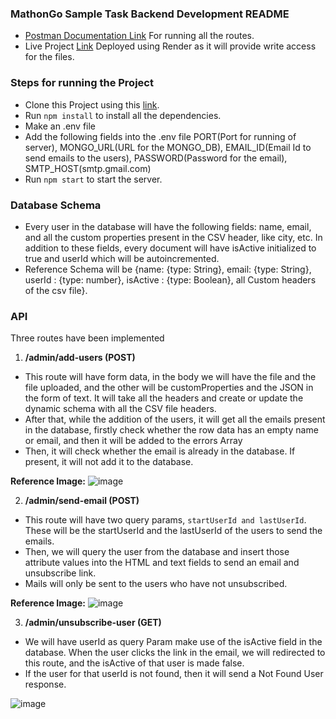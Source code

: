 ### MathonGo Sample Task Backend Development README
* [Postman Documentation Link](https://docs.google.com/document/d/1RZa4Wll3MlXmc75gKgp79sEs3tYkj7Vz0cmi-8ZbGC0/edit?usp=sharing) For running all the routes.
* Live Project [Link](https://mathongo-internshipproject.onrender.com) Deployed using Render as it will provide write access for the files.

### Steps for running the Project

* Clone this Project using this [link](https://github.com/GurudeepRahul/MathonGo_InternshipProject.git).
* Run `npm install` to install all the dependencies.
* Make an .env file
* Add the following fields into the .env file PORT(Port for running of server), MONGO_URL(URL for the MONGO_DB), EMAIL_ID(Email Id to send emails to the users), PASSWORD(Password for the email), SMTP_HOST(smtp.gmail.com)
* Run `npm start` to start the server.

### Database Schema 
* Every user in the database will have the following fields: name, email, and all the custom properties present in the CSV header, like city, etc. In addition to these fields, every document will have isActive initialized to true and userId which will be autoincremented.
* Reference Schema will be {name: {type: String}, email: {type: String}, userId : {type: number}, isActive : {type: Boolean}, all Custom headers of the csv file}.

### API
Three routes have been implemented

1) **/admin/add-users (POST)**

  * This route will have form data, in the body we will have the file and the file uploaded, and the other will be customProperties and the JSON in the form of text. 
    It will take all the headers and create or update the dynamic schema with all the CSV file headers.
  * After that, while the addition of the users, it will get all the emails present in the database, firstly check whether the row data has an empty name or email, and then it will be added to the errors Array
  * Then, it will check whether the email is already in the database. If present, it will not add it to the database.

**Reference Image:**
![image](https://github.com/GurudeepRahul/MathonGo_InternshipProject/assets/87088087/5cc160b2-7251-4aac-ac19-f1ab1c8ffb40)


2) **/admin/send-email (POST)**

  * This route will have two query params, `startUserId and lastUserId`. These will be the startUserId and the lastUserId of the users to send the emails.
  * Then, we will query the user from the database and insert those attribute values into the HTML and text fields to send an email and unsubscribe link.
  * Mails will only be sent to the users who have not unsubscribed.

**Reference Image:**
![image](https://github.com/GurudeepRahul/MathonGo_InternshipProject/assets/87088087/9b03b117-cc69-4ca5-8558-ac51d40dda41)

3) **/admin/unsubscribe-user (GET)**

  * We will have userId as query Param make use of the isActive field in the database. When the user clicks the link in the email, we will redirected to this route, and the isActive of that user is made false.
  * If the user for that userId is not found, then it will send a Not Found User response.

![image](https://github.com/GurudeepRahul/MathonGo_InternshipProject/assets/87088087/e11b622a-f02a-44db-a5d5-b78da8914e4e)

